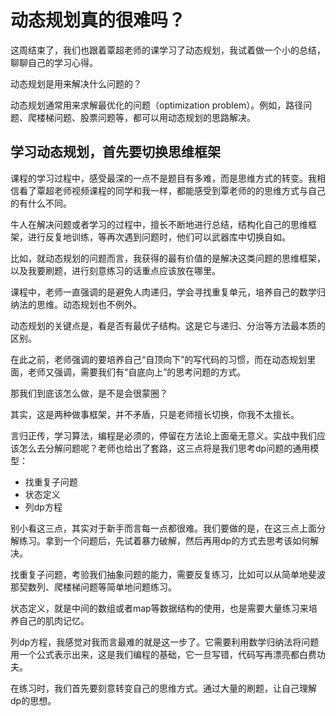 # 动态规划真的很难吗？

这周结束了，我们也跟着覃超老师的课学习了动态规划，我试着做一个小的总结，聊聊自己的学习心得。

动态规划是用来解决什么问题的？

动态规划通常用来求解最优化的问题（optimization problem）。例如，路径问题、爬楼梯问题、股票问题等，都可以用动态规划的思路解决。

## 学习动态规划，首先要切换思维框架

课程的学习过程中，感受最深的一点不是题目有多难，而是思维方式的转变。我相信看了覃超老师视频课程的同学和我一样，都能感受到覃老师的的思维方式与自己的有什么不同。

牛人在解决问题或者学习的过程中，擅长不断地进行总结，结构化自己的思维框架，进行反复地训练，等再次遇到问题时，他们可以武器库中切换自如。

比如，就动态规划的问题而言，我获得的最有价值的是解决这类问题的思维框架，以及我要刷题，进行刻意练习的话重点应该放在哪里。

课程中，老师一直强调的是避免人肉递归，学会寻找重复单元，培养自己的数学归纳法的思维。动态规划也不例外。

动态规划的关键点是，看是否有最优子结构。这是它与递归、分治等方法最本质的区别。

在此之前，老师强调的要培养自己“自顶向下”的写代码的习惯，而在动态规划里面，老师又强调，需要我们有“自底向上”的思考问题的方式。

那我们到底该怎么做，是不是会很蒙圈？

其实，这是两种做事框架，并不矛盾，只是老师擅长切换，你我不太擅长。

言归正传，学习算法，编程是必须的，停留在方法论上面毫无意义。实战中我们应该怎么去分解问题呢？老师也给出了套路，这三点将是我们思考dp问题的通用模型：

* 找重复子问题
* 状态定义
* 列dp方程

别小看这三点，其实对于新手而言每一点都很难。我们要做的是，在这三点上面分解练习。拿到一个问题后，先试着暴力破解，然后再用dp的方式去思考该如何解决。

找重复子问题，考验我们抽象问题的能力，需要反复练习，比如可以从简单地斐波那契数列、爬楼梯问题等简单地问题练习。

状态定义，就是中间的数组或者map等数据结构的使用，也是需要大量练习来培养自己的肌肉记忆。

列dp方程，我感觉对我而言最难的就是这一步了。它需要利用数学归纳法将问题用一个公式表示出来，这是我们编程的基础，它一旦写错，代码写再漂亮都白费功夫。

在练习时，我们首先要刻意转变自己的思维方式。通过大量的刷题，让自己理解dp的思想。